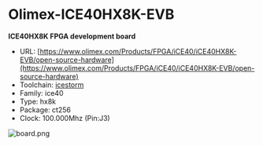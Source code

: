 # Olimex-ICE40HX8K-EVB
**ICE40HX8K FPGA development board**

* URL: [https://www.olimex.com/Products/FPGA/iCE40/iCE40HX8K-EVB/open-source-hardware](https://www.olimex.com/Products/FPGA/iCE40/iCE40HX8K-EVB/open-source-hardware)
* Toolchain: [icestorm](icestorm/README.md)
* Family: ice40
* Type: hx8k
* Package: ct256
* Clock: 100.000Mhz (Pin:J3)

![board.png](board.png)


